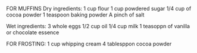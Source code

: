 FOR MUFFINS
Dry ingredients:
1 cup flour
1 cup powdered sugar
1/4 cup of cocoa powder
1 teaspoon baking powder
A pinch of salt

Wet ingredients: 
3 whole eggs
1/2 cup oil
1/4 cup milk
1 teasoppn of vanilla or chocolate essence

FOR FROSTING:
1 cup whipping cream
4 tablesppon cocoa powder